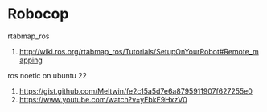 # Robocop

rtabmap_ros
1. http://wiki.ros.org/rtabmap_ros/Tutorials/SetupOnYourRobot#Remote_mapping


ros noetic on ubuntu 22
1. https://gist.github.com/Meltwin/fe2c15a5d7e6a8795911907f627255e0
2. https://www.youtube.com/watch?v=yEbkF9HxzV0
